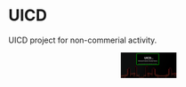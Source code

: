 # UICD
UICD project for non-commerial activity.
<div id="header" align="center">
  <img src="resources/img/preview.png" width="100"/>
</div>
